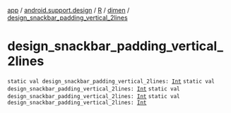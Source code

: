 [app](../../../index.md) / [android.support.design](../../index.md) / [R](../index.md) / [dimen](index.md) / [design_snackbar_padding_vertical_2lines](.)

# design_snackbar_padding_vertical_2lines

`static val design_snackbar_padding_vertical_2lines: `[`Int`](https://kotlinlang.org/api/latest/jvm/stdlib/kotlin/-int/index.html)
`static val design_snackbar_padding_vertical_2lines: `[`Int`](https://kotlinlang.org/api/latest/jvm/stdlib/kotlin/-int/index.html)
`static val design_snackbar_padding_vertical_2lines: `[`Int`](https://kotlinlang.org/api/latest/jvm/stdlib/kotlin/-int/index.html)
`static val design_snackbar_padding_vertical_2lines: `[`Int`](https://kotlinlang.org/api/latest/jvm/stdlib/kotlin/-int/index.html)